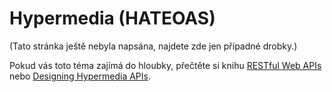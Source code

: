 # Hypermedia (HATEOAS)

(Tato stránka ještě nebyla napsána, najdete zde jen případné drobky.)

Pokud vás toto téma zajímá do hloubky, přečtěte si knihu [RESTful Web APIs](http://shop.oreilly.com/product/0636920028468.do) nebo [Designing Hypermedia APIs](http://www.designinghypermediaapis.com/).
